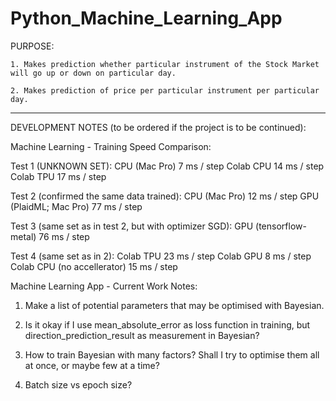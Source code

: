 # Python_Machine_Learning_App

PURPOSE:

	1. Makes prediction whether particular instrument of the Stock Market will go up or down on particular day.

	2. Makes prediction of price per particular instrument per particular day.
	
------------------------

DEVELOPMENT NOTES (to be ordered if the project is to be continued):

Machine Learning - Training Speed Comparison:

Test 1 (UNKNOWN SET):
CPU (Mac Pro) 			7 ms / step
Colab CPU 			14 ms / step
Colab TPU 			17 ms / step

Test 2 (confirmed the same data trained):
CPU (Mac Pro)			12 ms / step
GPU (PlaidML; Mac Pro)		77 ms / step

Test 3 (same set as in test 2, but with optimizer SGD):
GPU (tensorflow-metal)		76 ms / step

Test 4 (same set as in 2):
Colab TPU			23 ms / step
Colab GPU			8 ms / step
Colab CPU (no accellerator) 	15 ms / step


Machine Learning App - Current Work Notes:

1. Make a list of potential parameters that may be optimised with Bayesian.

2. Is it okay if I use mean_absolute_error as loss function in training, but direction_prediction_result as measurement in Bayesian?

3. How to train Bayesian with many factors? Shall I try to optimise them all at once, or maybe few at a time?

4. Batch size vs epoch size?



